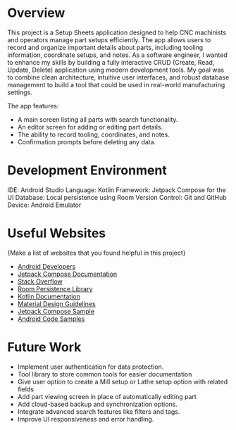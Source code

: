 # Overview
This project is a Setup Sheets application designed to help CNC machinists and operators manage part setups efficiently. The app allows users to record and organize important details about parts, including tooling information, coordinate setups, and notes. As a software engineer, I wanted to enhance my skills by building a fully interactive CRUD (Create, Read, Update, Delete) application using modern development tools. My goal was to combine clean architecture, intuitive user interfaces, and robust database management to build a tool that could be used in real-world manufacturing settings.

The app features:

* A main screen listing all parts with search functionality.
* An editor screen for adding or editing part details.
* The ability to record tooling, coordinates, and notes.
* Confirmation prompts before deleting any data.

# Development Environment

IDE: Android Studio
Language: Kotlin
Framework: Jetpack Compose for the UI
Database: Local persistence using Room
Version Control: Git and GitHub
Device: Android Emulator

# Useful Websites

{Make a list of websites that you found helpful in this project}
* [Android Developers](https://developer.android.com/)
* [Jetpack Compose Documentation](https://developer.android.com/develop/ui/compose/documentation)
* [Stack Overflow](https://stackoverflow.com/questions)
* [Room Persistence Library](https://developer.android.com/training/data-storage/room)
* [Kotlin Documentation](https://kotlinlang.org/docs/home.html)
* [Material Design Guidelines](https://m3.material.io/)
* [Jetpack Compose Sample](https://github.com/android/compose-samples)
* [Android Code Samples](https://developer.android.com/samples)

# Future Work

* Implement user authentication for data protection.
* Tool library to store common tools for easier documentation
* Give user option to create a Mill setup or Lathe setup option with related fields
* Add part viewing screen in place of automatically editing part
* Add cloud-based backup and synchronization options.
* Integrate advanced search features like filters and tags.
* Improve UI responsiveness and error handling.

